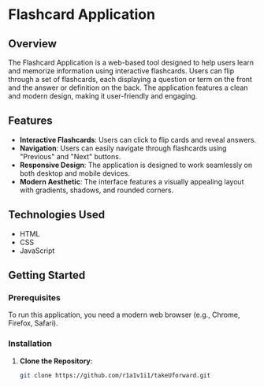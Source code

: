  # Flashcard Application

## Overview

The Flashcard Application is a web-based tool designed to help users learn and memorize information using interactive flashcards. Users can flip through a set of flashcards, each displaying a question or term on the front and the answer or definition on the back. The application features a clean and modern design, making it user-friendly and engaging.

## Features

- **Interactive Flashcards**: Users can click to flip cards and reveal answers.
- **Navigation**: Users can easily navigate through flashcards using "Previous" and "Next" buttons.
- **Responsive Design**: The application is designed to work seamlessly on both desktop and mobile devices.
- **Modern Aesthetic**: The interface features a visually appealing layout with gradients, shadows, and rounded corners.

## Technologies Used

- HTML
- CSS
- JavaScript

## Getting Started

### Prerequisites

To run this application, you need a modern web browser (e.g., Chrome, Firefox, Safari).

### Installation

1. **Clone the Repository**: 
   ```bash
   git clone https://github.com/r1a1v1i1/takeUforward.git